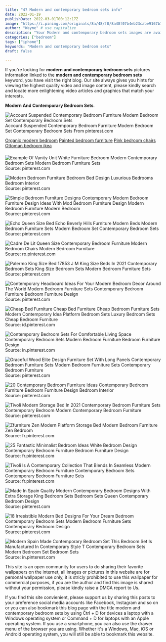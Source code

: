 ```yaml
---
title: "47 Modern and contemporary bedroom sets info"
date: 2022-01-19
publishDate: 2022-03-01T00:12:17Z
image: "https://i.pinimg.com/originals/8a/48/f0/8a48f07b4eb23cabe9167b15dea3547e.jpg"
author: "Wayne" # use capitalize
description: "Your Modern and contemporary bedroom sets images are available. Modern and contemporary bedroom sets are a topic that is being searched for and liked by netizens today. You can Find and Download the Modern and contemporary bedroom sets files here. Download all royalty-free vectors."
categories: ["bedroom"]
tags: ["iphone"]
keywords: "Modern and contemporary bedroom sets"
draft: false

---
```


If you're looking for **modern and contemporary bedroom sets** pictures information linked to the **modern and contemporary bedroom sets** keyword, you have visit the right  blog.  Our site always  gives you  hints  for viewing  the highest  quality video and image  content, please kindly search and locate more enlightening video articles and graphics  that match your interests.

**Modern And Contemporary Bedroom Sets**. 

![Account Suspended Contemporary Bedroom Furniture Modern Bedroom Set Contemporary Bedroom Sets](https://i.pinimg.com/originals/ba/06/42/ba0642ce380a108aef68e4ce69abc8c4.jpg "Account Suspended Contemporary Bedroom Furniture Modern Bedroom Set Contemporary Bedroom Sets")
Account Suspended Contemporary Bedroom Furniture Modern Bedroom Set Contemporary Bedroom Sets From pinterest.com

[Organic modern bedroom](/organic-modern-bedroom/)
[Painted bedroom furniture](/painted-bedroom-furniture/)
[Pink bedroom chairs](/pink-bedroom-chairs/)
[Ottoman bedroom ikea](/ottoman-bedroom-ikea/)



### 

 


![Example Of Vanity Unit White Furniture Bedroom Modern Contemporary Bedroom Sets Modern Bedroom Furniture Sets](https://i.pinimg.com/originals/1a/f6/c3/1af6c37352d79f729f299966c0c70073.jpg "Example Of Vanity Unit White Furniture Bedroom Modern Contemporary Bedroom Sets Modern Bedroom Furniture Sets")
Source: pinterest.com

 

![Modern Bedroom Furniture Bedroom Bed Design Luxurious Bedrooms Bedroom Interior](https://i.pinimg.com/736x/eb/e0/d1/ebe0d1ed95d2ceb702034be6b841b3dd--urban-bedroom-bedroom-modern.jpg "Modern Bedroom Furniture Bedroom Bed Design Luxurious Bedrooms Bedroom Interior")
Source: pinterest.com

 

![Simple Bedroom Furniture Designs Contemporary Modern Bedroom Furniture Design Ideas With Mod Bedroom Furniture Design Modern Bedroom Furniture Modern Bedroom](https://i.pinimg.com/originals/dd/8c/f4/dd8cf4969379610064adb149a15379c1.jpg "Simple Bedroom Furniture Designs Contemporary Modern Bedroom Furniture Design Ideas With Mod Bedroom Furniture Design Modern Bedroom Furniture Modern Bedroom")
Source: pinterest.com

 

![Echo Queen Size Bed Echo Beverly Hills Furniture Modern Beds Modern Bedroom Furniture Sets Modern Bedroom Set Contemporary Bedroom Sets](https://i.pinimg.com/originals/64/a9/7b/64a97bfc438a21844372ee258b35cbfd.jpg "Echo Queen Size Bed Echo Beverly Hills Furniture Modern Beds Modern Bedroom Furniture Sets Modern Bedroom Set Contemporary Bedroom Sets")
Source: pinterest.com

 

![Cadre De Lit Queen Size Contemporary Bedroom Furniture Modern Bedroom Chairs Modern Bedroom Furniture](https://i.pinimg.com/originals/3a/cd/6c/3acd6cc2e2d2417e9a26580965765b4a.jpg "Cadre De Lit Queen Size Contemporary Bedroom Furniture Modern Bedroom Chairs Modern Bedroom Furniture")
Source: ro.pinterest.com

 

![Palermo King Size Bed 17853 J M King Size Beds In 2021 Contemporary Bedroom Sets King Size Bedroom Sets Modern Bedroom Furniture Sets](https://i.pinimg.com/originals/1a/e0/39/1ae0398748c7cafa69af3d3b045e8c2d.jpg "Palermo King Size Bed 17853 J M King Size Beds In 2021 Contemporary Bedroom Sets King Size Bedroom Sets Modern Bedroom Furniture Sets")
Source: pinterest.com

 

![Contemporary Headboard Ideas For Your Modern Bedroom Decor Around The World Modern Bedroom Furniture Sets Contemporary Bedroom Furniture Bedroom Furniture Design](https://i.pinimg.com/originals/8c/1c/df/8c1cdf4cc3df2b8b10c99c7ccc48c032.png "Contemporary Headboard Ideas For Your Modern Bedroom Decor Around The World Modern Bedroom Furniture Sets Contemporary Bedroom Furniture Bedroom Furniture Design")
Source: pinterest.com

 

![Cheap Bed Furniture Cheap Bed Furniture Cheap Bedroom Furniture Sets Modern Contemporary Idea Platform Bedroom Sets Luxury Bedroom Sets Cheap Bedroom Furniture](https://i.pinimg.com/originals/56/16/eb/5616eb796dcee6703947d48c68879452.jpg "Cheap Bed Furniture Cheap Bed Furniture Cheap Bedroom Furniture Sets Modern Contemporary Idea Platform Bedroom Sets Luxury Bedroom Sets Cheap Bedroom Furniture")
Source: id.pinterest.com

 

![Contemporary Bedroom Sets For Comfortable Living Space Contemporary Bedroom Sets Modern Bedroom Furniture Bedroom Furniture Design](https://i.pinimg.com/originals/3e/ff/55/3eff55fc53dd0eb70e51fcd59736b206.jpg "Contemporary Bedroom Sets For Comfortable Living Space Contemporary Bedroom Sets Modern Bedroom Furniture Bedroom Furniture Design")
Source: in.pinterest.com

 

![Graceful Wood Elite Design Furniture Set With Long Panels Contemporary Bedroom Furniture Sets Modern Bedroom Furniture Sets Contemporary Bedroom Furniture](https://i.pinimg.com/originals/27/25/37/272537d6f37a1925ed1d9631ee6f361a.jpg "Graceful Wood Elite Design Furniture Set With Long Panels Contemporary Bedroom Furniture Sets Modern Bedroom Furniture Sets Contemporary Bedroom Furniture")
Source: pinterest.com

 

![20 Contemporary Bedroom Furniture Ideas Contemporary Bedroom Furniture Bedroom Furniture Design Bedroom Interior](https://i.pinimg.com/736x/1f/9f/00/1f9f009a800dfc28ee4b6fc14bb3a9b7--modern-bedrooms-master-bedrooms.jpg "20 Contemporary Bedroom Furniture Ideas Contemporary Bedroom Furniture Bedroom Furniture Design Bedroom Interior")
Source: pinterest.com

 

![Tivoli Modern Storage Bed In 2021 Contemporary Bedroom Furniture Sets Contemporary Bedroom Modern Contemporary Bedroom Furniture](https://i.pinimg.com/originals/3e/3d/82/3e3d82b6197d0bab84cc7bcf25a998ab.png "Tivoli Modern Storage Bed In 2021 Contemporary Bedroom Furniture Sets Contemporary Bedroom Modern Contemporary Bedroom Furniture")
Source: pinterest.com

 

![Zfurniture Zen Modern Platform Storage Bed Modern Bedroom Furniture Zen Bedroom](https://i.pinimg.com/originals/b7/0f/89/b70f892c513cbebdaa2f1eff73de633e.gif "Zfurniture Zen Modern Platform Storage Bed Modern Bedroom Furniture Zen Bedroom")
Source: fr.pinterest.com

 

![25 Fantastic Minimalist Bedroom Ideas White Bedroom Design Contemporary Bedroom Furniture Bedroom Furniture Design](https://i.pinimg.com/originals/13/d0/41/13d041dcef3f10a9e4da296b1808a368.jpg "25 Fantastic Minimalist Bedroom Ideas White Bedroom Design Contemporary Bedroom Furniture Bedroom Furniture Design")
Source: fr.pinterest.com

 

![Tivoli Is A Contemporary Collection That Blends In Seamless Modern Contemporary Bedroom Furniture Contemporary Bedroom Sets Contemporary Bedroom Furniture Sets](https://i.pinimg.com/originals/ee/f9/33/eef933a3cb9333b45166c340415be656.jpg "Tivoli Is A Contemporary Collection That Blends In Seamless Modern Contemporary Bedroom Furniture Contemporary Bedroom Sets Contemporary Bedroom Furniture Sets")
Source: fr.pinterest.com

 

![Made In Spain Quality Modern Contemporary Bedroom Designs With Extra Storage King Bedroom Sets Bedroom Sets Queen Contemporary Bedroom Design](https://i.pinimg.com/originals/f1/24/d8/f124d8183420c926df9cecda8db8212c.jpg "Made In Spain Quality Modern Contemporary Bedroom Designs With Extra Storage King Bedroom Sets Bedroom Sets Queen Contemporary Bedroom Design")
Source: pinterest.com

 

![18 Irresistible Modern Bed Designs For Your Dream Bedroom Contemporary Bedroom Sets Modern Bedroom Furniture Sets Contemporary Bedroom Design](https://i.pinimg.com/736x/26/09/ae/2609aeefc1e86d952918b876904c2eb0.jpg "18 Irresistible Modern Bed Designs For Your Dream Bedroom Contemporary Bedroom Sets Modern Bedroom Furniture Sets Contemporary Bedroom Design")
Source: pinterest.com

 

![Modern Spain Made Contemporary Bedroom Set This Bedroom Set Is Manufactured In Contemporary Style T Contemporary Bedroom Sets Modern Bedroom Set Bedroom Sets](https://i.pinimg.com/originals/8a/48/f0/8a48f07b4eb23cabe9167b15dea3547e.jpg "Modern Spain Made Contemporary Bedroom Set This Bedroom Set Is Manufactured In Contemporary Style T Contemporary Bedroom Sets Modern Bedroom Set Bedroom Sets")
Source: in.pinterest.com

 

This site is an open community for users to do sharing their favorite wallpapers on the internet, all images or pictures in this website are for personal wallpaper use only, it is stricly prohibited to use this wallpaper for commercial purposes, if you are the author and find this image is shared without your permission, please kindly raise a DMCA report to Us.

If you find this site convienient, please support us by sharing this posts to your preference social media accounts like Facebook, Instagram and so on or you can also bookmark this blog page with the title modern and contemporary bedroom sets by using Ctrl + D for devices a laptop with a Windows operating system or Command + D for laptops with an Apple operating system. If you use a smartphone, you can also use the drawer menu of the browser you are using. Whether it's a Windows, Mac, iOS or Android operating system, you will still be able to bookmark this website.
